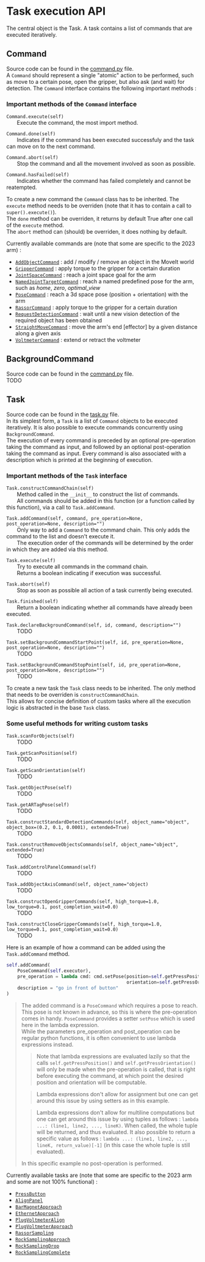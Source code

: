 # Task execution API

The central object is the Task. A task contains a list of commands that are executed iteratively.

## Command

Source code can be found in the [command.py](https://github.com/EPFLXplore/ERC_HD/blob/matthias-humble/hd_ws/src/kinematics/trajectory_planner/task_execution/command/command.py) file.  
A `Command` should represent a single "atomic" action to be performed, such as move to a certain pose, open the gripper, but also ask (and wait) for detection.
The `Command` interface contains the following important methods :

### Important methods of the `Command` interface

`Command.execute(self)`  
&nbsp;&nbsp;&nbsp;&nbsp;&nbsp;&nbsp; Execute the command, the most import method.  

`Command.done(self)`  
&nbsp;&nbsp;&nbsp;&nbsp;&nbsp;&nbsp; Indicates if the command has been executed successfuly and the task can move on to the next command.  

`Command.abort(self)`  
&nbsp;&nbsp;&nbsp;&nbsp;&nbsp;&nbsp; Stop the command and all the movement involved as soon as possible.  

`Command.hasFailed(self)`  
&nbsp;&nbsp;&nbsp;&nbsp;&nbsp;&nbsp; Indicates whether the command has failed completely and cannot be reatempted.


To create a new command the `Command` class has to be inherited. The `execute` method needs to be overriden (note that it has to contain a call to `super().execute()`).  
The `done` method can be overriden, it returns by default True after one call of the `execute` method.  
The `abort` method can (should) be overriden, it does nothing by default.  

Currently available commands are (note that some are specific to the 2023 arm) :
* [`AddObjectCommand`]() : add / modify / remove an object in the MoveIt world
* [`GripperCommand`]() : apply torque to the gripper for a certain duration
* [`JointSpaceCommand`]() : reach a joint space goal for the arm
* [`NamedJointTargetCommand`]() : reach a named predefined pose for the arm, such as *home*, *zero*, *optimal_view*
* [`PoseCommand`]() : reach a 3d space pose (position + orientation) with the arm
* [`RassorCommand`]() : apply torque to the gripper for a certain duration
* [`RequestDetectionCommand`]() : wait until a new vision detection of the required object has been obtained
* [`StraightMoveCommand`]() : move the arm's end [effector] by a given distance along a given axis
* [`VoltmeterCommand`]() : extend or retract the voltmeter


## BackgroundCommand

Source code can be found in the [command.py](https://github.com/EPFLXplore/ERC_HD/blob/matthias-humble/hd_ws/src/kinematics/trajectory_planner/task_execution/command/command.py) file.  
TODO


## Task

Source code can be found in the [task.py](https://github.com/EPFLXplore/ERC_HD/blob/matthias-humble/hd_ws/src/kinematics/trajectory_planner/task_execution/task/task.py) file.  
In its simplest form, a `Task` is a list of `Command` objects to be executed iteratively. It is also possible to execute commands concurrently using `BackgroundCommand`.  
The execution of every command is preceded by an optional pre-operation taking the command as input, and followed by an optional post-operation taking the command as input. Every command is also associated with a description which is printed at the beginning of execution.

### Important methods of the `Task` interface
  
`Task.constructCommandChain(self)`  
&nbsp;&nbsp;&nbsp;&nbsp;&nbsp;&nbsp; Method called in the `__init__` to construct the list of commands.  
&nbsp;&nbsp;&nbsp;&nbsp;&nbsp;&nbsp; All commands should be added in this function (or a function called by this function), via a call to `Task.addCommand`.  

`Task.addCommand(self, command, pre_operation=None, post_operation=None, description="")`  
&nbsp;&nbsp;&nbsp;&nbsp;&nbsp;&nbsp; Only way to add a `Command` to the command chain. This only adds the command to the list and doesn't execute it.  
&nbsp;&nbsp;&nbsp;&nbsp;&nbsp;&nbsp; The execution order of the commands will be determined by the order in which they are added via this method.  

`Task.execute(self)`  
&nbsp;&nbsp;&nbsp;&nbsp;&nbsp;&nbsp; Try to execute all commands in the command chain.  
&nbsp;&nbsp;&nbsp;&nbsp;&nbsp;&nbsp; Returns a boolean indicating if execution was successful.  

`Task.abort(self)`  
&nbsp;&nbsp;&nbsp;&nbsp;&nbsp;&nbsp; Stop as soon as possible all action of a task currently being executed.  

`Task.finished(self)`  
&nbsp;&nbsp;&nbsp;&nbsp;&nbsp;&nbsp; Return a boolean indicating whether all commands have already been executed.

`Task.declareBackgroundCommand(self, id, command, description="")`  
&nbsp;&nbsp;&nbsp;&nbsp;&nbsp;&nbsp; TODO

`Task.setBackgroundCommandStartPoint(self, id, pre_operation=None, post_operation=None, description="")`  
&nbsp;&nbsp;&nbsp;&nbsp;&nbsp;&nbsp; TODO

`Task.setBackgroundCommandStopPoint(self, id, pre_operation=None, post_operation=None, description="")`  
&nbsp;&nbsp;&nbsp;&nbsp;&nbsp;&nbsp; TODO


To create a new task the `Task` class needs to be inherited. The only method that needs to be overriden is `constructCommandChain`.  
This allows for concise definition of custom tasks where all the execution logic is abstracted in the base `Task` class.

### Some useful methods for writing custom tasks

`Task.scanForObjects(self)`  
&nbsp;&nbsp;&nbsp;&nbsp;&nbsp;&nbsp; TODO  

`Task.getScanPosition(self)`  
&nbsp;&nbsp;&nbsp;&nbsp;&nbsp;&nbsp; TODO  

`Task.getScanOrientation(self)`  
&nbsp;&nbsp;&nbsp;&nbsp;&nbsp;&nbsp; TODO  

`Task.getObjectPose(self)`  
&nbsp;&nbsp;&nbsp;&nbsp;&nbsp;&nbsp; TODO  

`Task.getARTagPose(self)`  
&nbsp;&nbsp;&nbsp;&nbsp;&nbsp;&nbsp; TODO  

`Task.constructStandardDetectionCommands(self, object_name="object", object_box=(0.2, 0.1, 0.0001), extended=True)`  
&nbsp;&nbsp;&nbsp;&nbsp;&nbsp;&nbsp; TODO  

`Task.constructRemoveObjectsCommands(self, object_name="object", extended=True)`  
&nbsp;&nbsp;&nbsp;&nbsp;&nbsp;&nbsp; TODO  

`Task.addControlPanelCommand(self)`  
&nbsp;&nbsp;&nbsp;&nbsp;&nbsp;&nbsp; TODO  

`Task.addObjectAxisCommand(self, object_name="object)`  
&nbsp;&nbsp;&nbsp;&nbsp;&nbsp;&nbsp; TODO  

`Task.constructOpenGripperCommands(self, high_torque=1.0, low_torque=0.1, post_completion_wait=0.0)`  
&nbsp;&nbsp;&nbsp;&nbsp;&nbsp;&nbsp; TODO  

`Task.constructCloseGripperCommands(self, high_torque=1.0, low_torque=0.1, post_completion_wait=0.0)`  
&nbsp;&nbsp;&nbsp;&nbsp;&nbsp;&nbsp; TODO  



Here is an example of how a command can be added using the `Task.addCommand` method.


```python 
self.addCommand(
    PoseCommand(self.executor),
    pre_operation = lambda cmd: cmd.setPose(position=self.getPressPosition(),
                                            orientation=self.getPressOrientation()),
    description = "go in front of button"
)
```
> The added command is a `PoseCommand` which requires a pose to reach. This pose is not known in advance, so this is where the pre-operation comes in handy. `PoseCommand` provides a setter `setPose` which is used here in the lambda expression.  
> While the parameters pre_operation and post_operation can be regular python functions, it is often convenient to use lambda expressions instead.
> > Note that lambda expressions are evaluated lazily so that the calls `self.getPressPosition()` and `self.getPressOrientation()` will only be made when the pre-operation is called, that is right before executing the command, at which point the desired position and orientation will be computable.
> 
> > Lambda expressions don't allow for assignment but one can get around this issue by using setters as in this example.
> 
> > Lambda expressions don't allow for multiline computations but one can get around this issue by using tuples as follows : `lambda ...: (line1, line2, ..., lineK)`. When called, the whole tuple will be returned, and thus evaluated. It also possible to return a specific value as follows : `lambda ...: (line1, line2, ..., lineK, return_value)[-1]` (in this case the whole tuple is still evaluated).
> 
> In this specific example no post-operation is performed.


Currently available tasks are (note that some are specific to the 2023 arm and some are not 100% functional) :
* [`PressButton`]()
* [`AlignPanel`]()
* [`BarMagnetApproach`]()
* [`EthernetApproach`]()
* [`PlugVoltmeterAlign`]()
* [`PlugVoltmeterApproach`]()
* [`RassorSampling`]()
* [`RockSamplingApproach`]()
* [`RockSamplingDrop`]()
* [`RockSamplingComplete`]()

